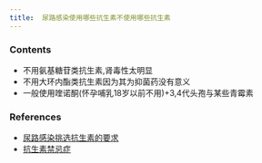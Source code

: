 ```yaml
---
title:  尿路感染使用哪些抗生素不使用哪些抗生素
--- 
```


### Contents
- 不用氨基糖苷类抗生素,肾毒性太明显
- 不用大环内酯类抗生素因为其为抑菌药没有意义
- 一般使用喹诺酮(怀孕哺乳18岁以前不用)+3,4代头孢与某些青霉素

### References
- [尿路感染挑选抗生素的要求](/尿路感染挑选抗生素的要求)
- [抗生素禁忌症](/抗生素禁忌症)

